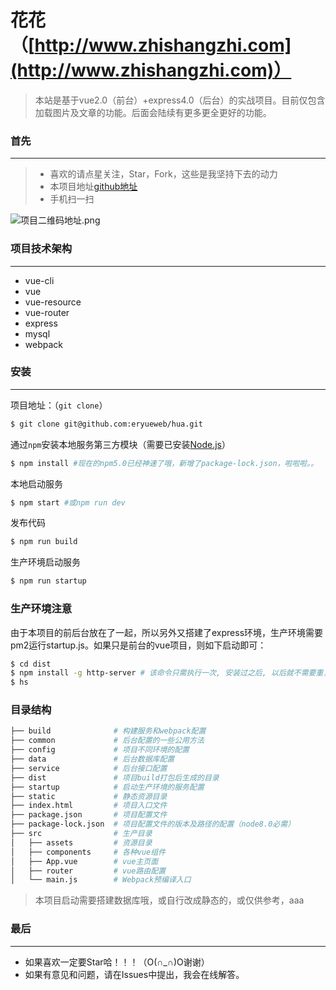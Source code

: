 # 花花（[http://www.zhishangzhi.com](http://www.zhishangzhi.com)）

> 本站是基于vue2.0（前台）+express4.0（后台）的实战项目。目前仅包含加载图片及文章的功能。后面会陆续有更多更全更好的功能。
### 首先
***
>* 喜欢的请点星关注，Star，Fork，这些是我坚持下去的动力
>* 本项目地址[github地址](https://github.com/eryueweb/hua)
>* 手机扫一扫

![项目二维码地址.png](http://upload-images.jianshu.io/upload_images/7327614-93774bc641545122.png?imageMogr2/auto-orient/strip%7CimageView2/2/w/1240)

### 项目技术架构
***
* vue-cli
* vue
* vue-resource
* vue-router
* express
* mysql
* webpack

### 安装
***
项目地址：（`git clone`）
```bash
$ git clone git@github.com:eryueweb/hua.git
```
通过`npm`安装本地服务第三方模块（需要已安装[Node.js](https://nodejs.org/)）
```bash
$ npm install #现在的npm5.0已经神速了哦，新增了package-lock.json，啦啦啦。。
```
本地启动服务
```bash
$ npm start #或npm run dev
```
发布代码
```bash
$ npm run build
```
生产环境启动服务
```bash
$ npm run startup
```
### 生产环境注意
由于本项目的前后台放在了一起，所以另外又搭建了express环境，生产环境需要pm2运行startup.js。如果只是前台的vue项目，则如下启动即可：
```bash
$ cd dist
$ npm install -g http-server # 该命令只需执行一次, 安装过之后, 以后就不需要重复安装了。
$ hs
```
### 目录结构
```bash
├── build              # 构建服务和webpack配置
├── common             # 后台配置的一些公用方法
├── config             # 项目不同环境的配置
├── data               # 后台数据库配置
├── service            # 后台接口配置
├── dist               # 项目build打包后生成的目录
├── startup            # 启动生产环境的服务配置
├── static             # 静态资源目录
├── index.html         # 项目入口文件
├── package.json       # 项目配置文件
├── package-lock.json  # 项目配置文件的版本及路径的配置（node8.0必需）
├── src                # 生产目录
│   ├── assets         # 资源目录
│   ├── components     # 各种vue组件
│   ├── App.vue        # vue主页面 
│   ├── router         # vue路由配置
│   └── main.js        # Webpack预编译入口
```
> 本项目启动需要搭建数据库哦，或自行改成静态的，或仅供参考，aaa

### 最后
***
* 如果喜欢一定要Star哈！！！（O(∩_∩)O谢谢）
* 如果有意见和问题，请在Issues中提出，我会在线解答。


